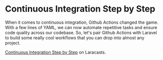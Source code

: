 # Continuous Integration Step by Step

When it comes to continuous integration, Github Actions changed the game. With a few lines of YAML, we can now automate repetitive tasks and ensure code quality across our codebase. So, let's pair Github Actions with Laravel to build some really cool workflows that you can drop into almost any project.

 [Continuous Integration Step by Step](https://laracasts.com/series/continuous-integration-step-by-step) on Laracasts.
